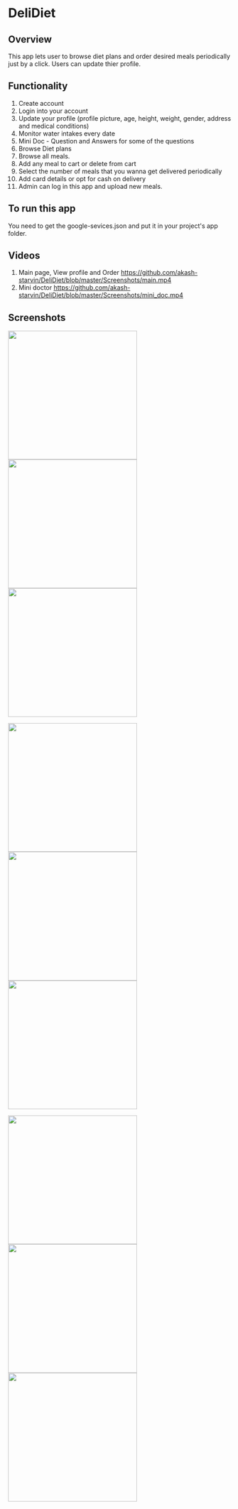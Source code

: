 # DeliDiet
## Overview
This app lets user to browse diet plans and order desired meals periodically just by a click. Users can update thier profile.

## Functionality
1. Create account
2. Login into your account
3. Update your profile (profile picture, age, height, weight, gender, address and medical conditions)
4. Monitor water intakes every date
5. Mini Doc - Question and Answers for some of the questions
6. Browse Diet plans 
7. Browse all meals.
8. Add any meal to cart or delete from cart
9. Select the number of meals that you wanna get delivered periodically
10. Add card details or opt for cash on delivery
11. Admin can log in this app and upload new meals.

## To run this app
You need to get the google-sevices.json and put it in your project's app folder.

## Videos
1. Main page, View profile and Order
https://github.com/akash-starvin/DeliDiet/blob/master/Screenshots/main.mp4
2. Mini doctor
https://github.com/akash-starvin/DeliDiet/blob/master/Screenshots/mini_doc.mp4

## Screenshots
<img src="https://github.com/akash-starvin/DeliDiet/blob/master/Screenshots/splash_screen.jpg" width="290"/> <img src="https://github.com/akash-starvin/DeliDiet/blob/master/Screenshots/login.jpg" width="290"/> <img src="https://github.com/akash-starvin/DeliDiet/blob/master/Screenshots/create_account.jpg" width="290"/> 

<img src="https://github.com/akash-starvin/DeliDiet/blob/master/Screenshots/Screenshot_20200302-205918.jpg" width="290"/> <img src="https://github.com/akash-starvin/DeliDiet/blob/master/Screenshots/add_to_cart.jpg" width="290"/> <img src="https://github.com/akash-starvin/DeliDiet/blob/master/Screenshots/water_monitor.jpg" width="290"/>

<img src="https://github.com/akash-starvin/DeliDiet/blob/master/Screenshots/cart.jpg" width="290"/> <img src="https://github.com/akash-starvin/DeliDiet/blob/master/Screenshots/payment.jpg" width="290"/> <img src="https://github.com/akash-starvin/DeliDiet/blob/master/Screenshots/verify_phone.jpg" width="290"/>
